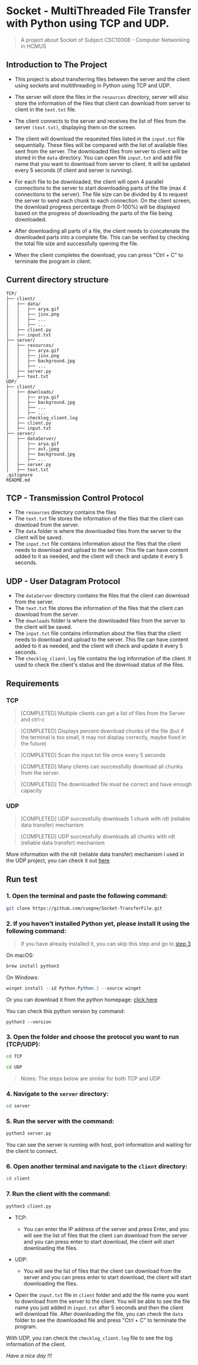 # Socket - MultiThreaded File Transfer with Python using TCP and UDP.
> A project about Socket of Subject CSC10008 - Computer Networking in HCMUS

## Introduction to The Project
- This project is about transferring files between the server and the client using sockets and multithreading in Python using TCP and UDP. 
- The server will store the files in the `resources` directory, server will also store the information of the files that client can download from server to client in the `text.txt` file.

- The client connects to the server and receives the list of files from the server `(text.txt)`, displaying them on the screen.

- The client will download the requested files listed in the `input.txt` file sequentially. These files will be compared with the list of available files sent from the server. The downloaded files from server to client will be stored in the `data` directory. You can open file `input.txt` and add file name that you want to download from server to client. It will be updated every 5 seconds (if client and server is running).

- For each file to be downloaded, the client will open 4 parallel connections to the server to start downloading parts of the file (max 4 connections to the server). The file size can be divided by 4 to request the server to send each chunk to each connection. On the client screen, the download progress percentage (from 0-100%) will be displayed based on the progress of downloading the parts of the file being downloaded.

- After downloading all parts of a file, the client needs to concatenate the downloaded parts into a complete file. This can be verified by checking the total file size and successfully opening the file.

- When the client completes the download, you can press "Ctrl + C" to terminate the program in client.

## Current directory structure 
```
TCP/
├── client/  
│   ├── data/
│   │   ├── arya.gif
│   │   ├── jinx.png
│   │   ├── ...
│   │   ├── ...
│   ├── client.py
│   ├── input.txt
├── server/  
│   ├── resources/
│   │   ├── arya.gif
│   │   ├── jinx.png
│   │   ├── background.jpg
│   │   ├── ...
│   ├── server.py
│   ├── text.txt
UDP/
├── client/  
│   ├── downloads/
│   │   ├── arya.gif
│   │   ├── background.jpg
│   │   ├── ...
│   │   ├── ...
│   ├── checklog_client.log
│   ├── client.py
│   ├── input.txt
├── server/  
│   ├── dataServer/
│   │   ├── arya.gif
│   │   ├── avt.jpeg
│   │   ├── background.jpg
│   │   ├── ...
│   ├── server.py
│   ├── text.txt
.gitignore
README.md
```
## TCP - Transmission Control Protocol
- The `resources` directory contains the files
- The `text.txt` file stores the information of the files that the client can download from the server.
- The `data` folder is where the downloaded files from the server to the client will be saved.
- The `input.txt` file contains information about the files that the client needs to download and upload to the server. This file can have content added to it as needed, and the client will check and update it every 5 seconds.

## UDP - User Datagram Protocol
- The `dataServer` directory contains the files that the client can download from the server.
- The `text.txt` file stores the information of the files that the client can download from the server.
- The `downloads` folder is where the downloaded files from the server to the client will be saved.
- The `input.txt` file contains information about the files that the client needs to download and upload to the server. This file can have content added to it as needed, and the client will check and update it every 5 seconds.
- The `checklog_client.log` file contains the log information of the client. It used to check the client's status and the download status of the files.

## Requirements

### TCP

> [COMPLETED] Multiple clients can get a list of files from the Server and ctrl-c

> [COMPLETED] Displays percent download chunks of the file (but if the terminal is too small, it may not display correctly, maybe fixed in the future)

> [COMPLETED] Scan the input.txt file once every 5 seconds

> [COMPLETED] Many clients can successfully download all chunks from the server.

> [COMPLETED] The downloaded file must be correct and have enough capacity

### UDP

> [COMPLETED] UDP successfully downloads 1 chunk with rdt (reliable data transfer) mechanism

> [COMPLETED] UDP successfully downloads all chunks with rdt (reliable data transfer) mechanism

More information with the rdt (reliable data transfer) mechanism i used in the UDP project, you can check it out [here](/rdt.txt)

## Run test
### 1. Open the terminal and paste the following command:

```zsh
git clone https://github.com/cuogne/Socket-TransferFile.git
```

### 2. If you haven't installed Python yet, please install it using the following command:

> If you have already installed it, you can skip this step and go to [step 3](#3-open-the-folder-and-choose-the-protocol-you-want-to-run-tcpudp)

On macOS:
```zsh
brew install python3
```

On Windows:
```powershell
winget install --id Python.Python.3 --source winget
```

Or you can download it from the python homepage: [click here](https://www.python.org/downloads/)

You can check this python version by command:

```terminal
python3 --version
```

### 3. Open the folder and choose the protocol you want to run (TCP/UDP):

```zsh
cd TCP
```

```zsh
cd UDP
```

> Notes: The steps below are similar for both TCP and UDP

### 4. Navigate to the `server` directory:

```zsh
cd server
```

### 5. Run the server with the command:

```zsh
python3 server.py
```

You can see the server is running with host, port information and waiting for the client to connect.

### 6. Open another terminal and navigate to the `client` directory:

```zsh
cd client
```

### 7. Run the client with the command:
```zsh
python3 client.py
```

- TCP:
    + You can enter the IP address of the server and press Enter, and you will see the list of files that the client can download from the server and you can press enter to start download, the client will start downloading the files.
- UDP:
    + You will see the list of files that the client can download from the server and you can press enter to start download, the client will start downloading the files.

- Open the `input.txt` file in `client` folder and add the file name you want to download from the server to the client. You will be able to see the file name you just added in `input.txt` after 5 seconds and then the client will download file. After downloading the file, you can check the `data` folder to see the downloaded file and press "Ctrl + C" to terminate the program.

With UDP, you can check the `checklog_client.log` file to see the log information of the client.

_Have a nice day !!!_